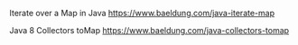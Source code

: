 Iterate over a Map in Java
https://www.baeldung.com/java-iterate-map

Java 8 Collectors toMap
https://www.baeldung.com/java-collectors-tomap